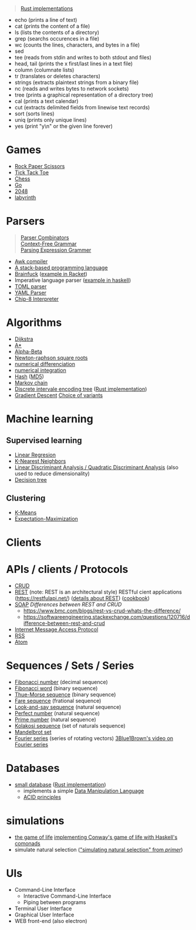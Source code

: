 > [Rust implementations](https://github.com/uutils)
* echo (prints a line of text)
* cat (prints the content of a file)
* ls (lists the contents of a directory)
* grep (searchs occurences in a file)
* wc (counts the lines, characters, and bytes in a file)
* sed 
* tee (reads from stdin and writes to both stdout and files)
* head, tail (prints the x first/last lines in a text file)
* column (columnate lists)
* tr (translates or deletes characters)
* strings (extracts plaintext strings from a binary file)
* nc (reads and writes bytes to network sockets)
* tree (prints a graphical representation of a directory tree)
* cal (prints a text calendar)
* cut (extracts delimited fields from linewise text records)
* sort (sorts lines)
* uniq (prints only unique lines)
* yes (print "y\n" or the given line forever)

# Games
* [Rock Paper Scissors](https://en.wikipedia.org/wiki/Rock%E2%80%93paper%E2%80%93scissors)
* [Tick Tack Toe](https://en.wikipedia.org/wiki/Tic-tac-toe)
* [Chess](https://en.wikipedia.org/wiki/Chess)
* [Go](https://en.wikipedia.org/wiki/Go_(game))
* [2048](https://en.wikipedia.org/wiki/2048_(video_game))
* [labyrinth](https://en.wikipedia.org/wiki/Labyrinth_(paper-and-pencil_game))

# Parsers
> [Parser Combinators](https://en.wikipedia.org/wiki/Parser_combinator)  
> [Context-Free Grammar](https://en.wikipedia.org/wiki/Context-free_grammar)  
> [Parsing Expression Grammer](https://en.wikipedia.org/wiki/Parsing_expression_grammar)  
* [Awk compiler](https://en.wikipedia.org/wiki/AWK)
* [A stack-based programming language](https://en.wikipedia.org/wiki/Stack-oriented_programming)
* [Brainfuck](https://en.wikipedia.org/wiki/Brainfuck) ([example in Racket](https://beautifulracket.com/bf/intro.html))
* Imperative language parser ([example in haskell](https://wiki.haskell.org/Parsing_a_simple_imperative_language))
* [TOML parser](https://en.wikipedia.org/wiki/Toml)
* [YAML Parser](https://en.wikipedia.org/wiki/YAML)
* [Chip-8 Interpreter](http://devernay.free.fr/hacks/chip8/C8TECH10.HTM#0.0)

# Algorithms
* [Dijkstra](https://en.wikipedia.org/wiki/Dijkstra%27s_algorithm)
* [A\*](https://en.wikipedia.org/wiki/A*_search_algorithm)
* [Alpha-Beta](https://en.wikipedia.org/wiki/Alpha%E2%80%93beta_pruning)
* [Newton-raphson square roots](https://en.wikipedia.org/wiki/Newton's_method)
* [numerical differenciation](https://en.wikipedia.org/wiki/Numerical_differentiation)
* [numerical integration](https://en.wikipedia.org/wiki/Numerical_integration)
* [Hash](https://en.wikipedia.org/wiki/Hash_function) ([MD5](https://en.wikipedia.org/wiki/MD5))
* [Markov chain](https://en.wikipedia.org/wiki/Markov_chain)
* [Discrete intervale encoding tree](http://web.engr.oregonstate.edu/~erwig/papers/Diet_JFP98.pdf) ([Rust implementation](https://bitbucket.org/nikhilm/rust-diet/src/default/src/diet.rs))
* [Gradient Descent](http://andrew.gibiansky.com/blog/machine-learning/gradient-descent/)
  [Choice of variants](http://ruder.io/optimizing-gradient-descent/)

# Machine learning
## Supervised learning
* [Linear Regresion](https://en.wikipedia.org/wiki/Linear_regression)
* [K-Nearest Neighbors](https://en.wikipedia.org/wiki/K-nearest_neighbors_algorithm)
* [Linear Discriminant Analysis / Quadratic Discriminant Analysis](https://en.wikipedia.org/wiki/Linear_discriminant_analysis) (also used to reduce dimensionality)
* [Decision tree](https://en.wikipedia.org/wiki/Decision_tree_learning)
## Clustering
* [K-Means](https://en.wikipedia.org/wiki/K-means_clustering)
* [Expectation-Maximization](https://en.wikipedia.org/wiki/Expectation%E2%80%93maximization_algorithm)

# Clients

# APIs / clients / Protocols
* [CRUD](https://en.wikipedia.org/wiki/Create,_read,_update_and_delete)
* [REST](https://en.wikipedia.org/wiki/Representational_state_transfer) (note: REST is an architectural style)
  RESTful cient applications (<https://restfulapi.net/>) ([details about REST](https://roy.gbiv.com/untangled/2008/rest-apis-must-be-hypertext-driven)) ([cookbook](http://restcookbook.com/))
* [SOAP](https://en.wikipedia.org/wiki/SOAP)
  _Differences between REST and CRUD_  
  * <https://www.bmc.com/blogs/rest-vs-crud-whats-the-difference/>
  * <https://softwareengineering.stackexchange.com/questions/120716/difference-between-rest-and-crud>
* [Internet Message Access Protocol](https://en.wikipedia.org/wiki/Internet_Message_Access_Protocol)
* [RSS](https://en.wikipedia.org/wiki/RSS)
* [Atom](https://en.wikipedia.org/wiki/Atom_(Web_standard))

# Sequences / Sets / Series
* [Fibonacci number](https://en.wikipedia.org/wiki/Fibonacci_number) (decimal sequence)
* [Fibonacci word](https://en.wikipedia.org/wiki/Fibonacci_word) (binary sequence)
* [Thue-Morse sequence](https://en.wikipedia.org/wiki/Thue%E2%80%93Morse_sequence) (binary sequence)
* [Fare sequence](https://en.wikipedia.org/wiki/Farey_sequence) (frational sequence)
* [Look-and-say sequence](https://en.wikipedia.org/wiki/Look-and-say_sequence) (natural sequence)
* [Perfect number](https://en.wikipedia.org/wiki/Perfect_number) (natural sequence)
* [Prime number](https://en.wikipedia.org/wiki/Prime_number) (natural sequence)
* [Kolakosi sequence](https://en.wikipedia.org/wiki/Kolakoski_sequence) (set of naturals sequence)
* [Mandelbrot set](https://en.wikipedia.org/wiki/Mandelbrot_set)
* [Fourier series](https://en.wikipedia.org/wiki/Fourier_series) (series of rotating vectors)
  [3Blue1Brown's video on Fourier series](https://www.youtube.com/watch?v=r6sGWTCMz2k)  

# Databases
* [small database](http://birrell.org/andrew/papers/024-DatabasesPaper-SOSP.pdf) ([Rust implementation](http://nikhilism.com/post/2016/writing-simple-database-in-rust-part-1/))
  * implements a simple [Data Manipulation Language](https://en.wikipedia.org/wiki/Data_manipulation_language)
  * [ACID principles](https://en.wikipedia.org/wiki/ACID)

# simulations
* [the game of life](https://en.wikipedia.org/wiki/Conway%27s_Game_of_Life)
  [implementing Conway's game of life with Haskell's comonads](https://chrispenner.ca/posts/conways-game-of-life)
* simulate natural selection (["simulating natural selection" from _primer_](https://www.youtube.com/watch?v=0ZGbIKd0XrM))

# UIs
* Command-Line Interface
  * Interactive Command-Line Interface
  * Piping between programs
* Terminal User Interface
* Graphical User Interface
* WEB front-end (also electron)

